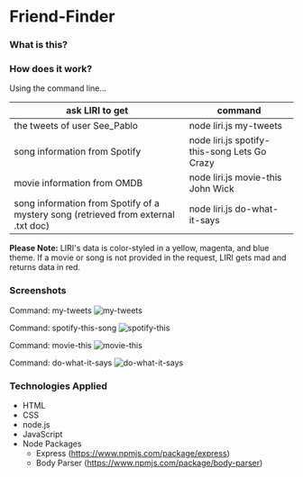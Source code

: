 # Friend-Finder

### What is this?

 

### How does it work?

Using the command line...

ask LIRI to get | command
--------------- | -----------------------------
the tweets of user See_Pablo | node liri.js my-tweets
song information from Spotify | node liri.js spotify-this-song Lets Go Crazy
movie information from OMDB | node liri.js movie-this John Wick
song information from Spotify of a mystery song (retrieved from external .txt doc) | node liri.js do-what-it-says

**Please Note:** LIRI's data is color-styled in a yellow, magenta, and blue theme. If a movie or song is not provided in the request, LIRI gets mad and returns data in red.

### Screenshots

Command: my-tweets
![my-tweets](/images/liri_tweets_chalk.jpg)

Command: spotify-this-song
![spotify-this](/images/liri_spotify_chalk.jpg)

Command: movie-this
![movie-this](/images/liri_movie_chalk.jpg)

Command: do-what-it-says
![do-what-it-says](/images/liri_doit_chalk.jpg)

### Technologies Applied

* HTML
* CSS
* node.js
* JavaScript
* Node Packages
    * Express (https://www.npmjs.com/package/express)
    * Body Parser (https://www.npmjs.com/package/body-parser)